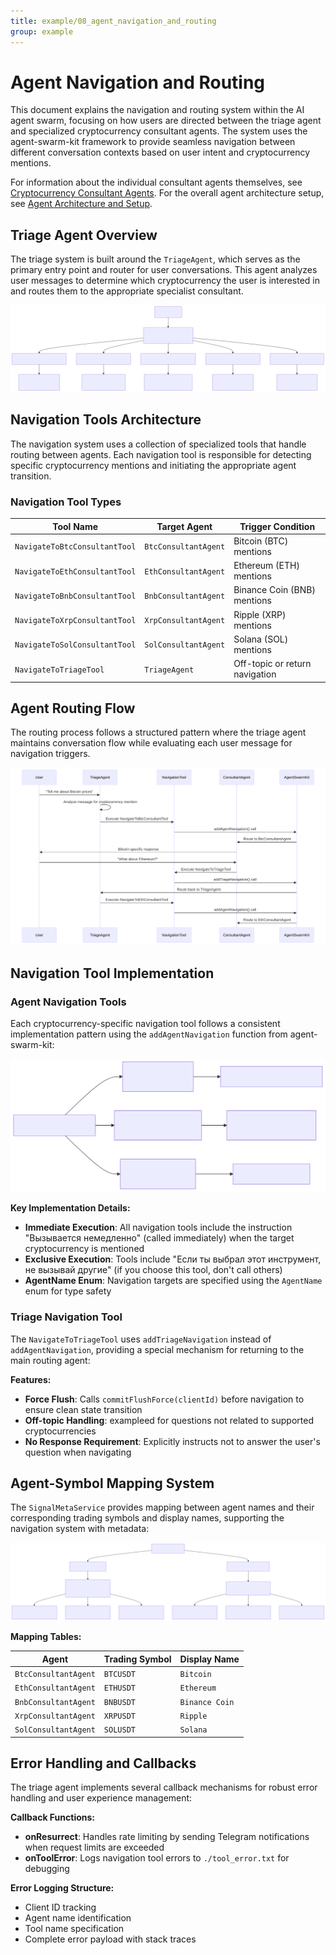 ```yaml
---
title: example/08_agent_navigation_and_routing
group: example
---
```


# Agent Navigation and Routing

This document explains the navigation and routing system within the AI agent swarm, focusing on how users are directed between the triage agent and specialized cryptocurrency consultant agents. The system uses the agent-swarm-kit framework to provide seamless navigation between different conversation contexts based on user intent and cryptocurrency mentions.

For information about the individual consultant agents themselves, see [Cryptocurrency Consultant Agents](./07_Cryptocurrency_Consultant_Agents.md). For the overall agent architecture setup, see [Agent Architecture and Setup](./06_Agent_Architecture_and_Setup.md).

## Triage Agent Overview

The triage system is built around the `TriageAgent`, which serves as the primary entry point and router for user conversations. This agent analyzes user messages to determine which cryptocurrency the user is interested in and routes them to the appropriate specialist consultant.

![Mermaid Diagram](./diagrams\8_Agent_Navigation_and_Routing_0.svg)

## Navigation Tools Architecture

The navigation system uses a collection of specialized tools that handle routing between agents. Each navigation tool is responsible for detecting specific cryptocurrency mentions and initiating the appropriate agent transition.

### Navigation Tool Types

| Tool Name | Target Agent | Trigger Condition |
|-----------|-------------|-------------------|
| `NavigateToBtcConsultantTool` | `BtcConsultantAgent` | Bitcoin (BTC) mentions |
| `NavigateToEthConsultantTool` | `EthConsultantAgent` | Ethereum (ETH) mentions |
| `NavigateToBnbConsultantTool` | `BnbConsultantAgent` | Binance Coin (BNB) mentions |
| `NavigateToXrpConsultantTool` | `XrpConsultantAgent` | Ripple (XRP) mentions |
| `NavigateToSolConsultantTool` | `SolConsultantAgent` | Solana (SOL) mentions |
| `NavigateToTriageTool` | `TriageAgent` | Off-topic or return navigation |

## Agent Routing Flow

The routing process follows a structured pattern where the triage agent maintains conversation flow while evaluating each user message for navigation triggers.

![Mermaid Diagram](./diagrams\8_Agent_Navigation_and_Routing_1.svg)

## Navigation Tool Implementation

### Agent Navigation Tools

Each cryptocurrency-specific navigation tool follows a consistent implementation pattern using the `addAgentNavigation` function from agent-swarm-kit:

![Mermaid Diagram](./diagrams\8_Agent_Navigation_and_Routing_2.svg)

**Key Implementation Details:**

- **Immediate Execution**: All navigation tools include the instruction "Вызывается немедленно" (called immediately) when the target cryptocurrency is mentioned
- **Exclusive Execution**: Tools include "Если ты выбрал этот инструмент, не вызывай другие" (if you choose this tool, don't call others)
- **AgentName Enum**: Navigation targets are specified using the `AgentName` enum for type safety

### Triage Navigation Tool

The `NavigateToTriageTool` uses `addTriageNavigation` instead of `addAgentNavigation`, providing a special mechanism for returning to the main routing agent:

**Features:**
- **Force Flush**: Calls `commitFlushForce(clientId)` before navigation to ensure clean state transition
- **Off-topic Handling**: exampleed for questions not related to supported cryptocurrencies
- **No Response Requirement**: Explicitly instructs not to answer the user's question when navigating

## Agent-Symbol Mapping System

The `SignalMetaService` provides mapping between agent names and their corresponding trading symbols and display names, supporting the navigation system with metadata:

![Mermaid Diagram](./diagrams\8_Agent_Navigation_and_Routing_3.svg)

**Mapping Tables:**

| Agent | Trading Symbol | Display Name |
|-------|---------------|--------------|
| `BtcConsultantAgent` | `BTCUSDT` | `Bitcoin` |
| `EthConsultantAgent` | `ETHUSDT` | `Ethereum` |
| `BnbConsultantAgent` | `BNBUSDT` | `Binance Coin` |
| `XrpConsultantAgent` | `XRPUSDT` | `Ripple` |
| `SolConsultantAgent` | `SOLUSDT` | `Solana` |

## Error Handling and Callbacks

The triage agent implements several callback mechanisms for robust error handling and user experience management:

**Callback Functions:**
- **onResurrect**: Handles rate limiting by sending Telegram notifications when request limits are exceeded
- **onToolError**: Logs navigation tool errors to `./tool_error.txt` for debugging

**Error Logging Structure:**
- Client ID tracking
- Agent name identification
- Tool name specification
- Complete error payload with stack traces
